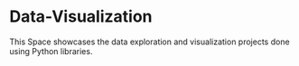 # Data-Visualization
This Space showcases the data exploration and visualization projects done using Python libraries. 
